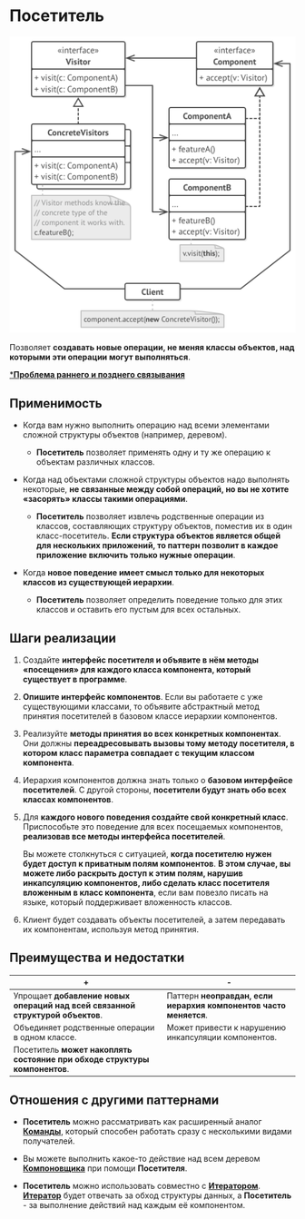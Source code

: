 # Посетитель

![UML](/src/AdditionalDocs/uml/Visitor.png)

Позволяет **создавать новые операции, не меняя классы объектов, над которыми эти операции могут выполняться**.

[***Проблема раннего и позднего связывания**][BindingTypes]

## Применимость

 - Когда вам нужно выполнить операцию над всеми элементами сложной структуры объектов (например, деревом).

   - **Посетитель** позволяет применять одну и ту же операцию к объектам различных классов.

 - Когда над объектами сложной структуры объектов надо выполнять некоторые, **не связанные между собой операций, но вы не хотите «засорять» классы такими операциями**.

   - **Посетитель** позволяет извлечь родственные операции из классов, составляющих структуру объектов, поместив их в один класс-посетитель. **Если структура объектов является общей для нескольких приложений, то паттерн позволит в каждое приложение включить только нужные операции**.

 - Когда **новое поведение имеет смысл только для некоторых классов из существующей иерархии**.

   - **Посетитель** позволяет определить поведение только для этих классов и оставить его пустым для всех остальных.

## Шаги реализации
 
1. Создайте **интерфейс посетителя и объявите в нём методы «посещения» для каждого класса компонента, который существует в программе**.

2. **Опишите интерфейс компонентов**. Если вы работаете с уже существующими классами, то объявите абстрактный метод принятия посетителей в базовом классе иерархии компонентов.

3. Реализуйте **методы принятия во всех конкретных компонентах**. Они должны **переадресовывать вызовы тому методу посетителя, в котором класс параметра совпадает с текущим классом компонента**.

4. Иерархия компонентов должна знать только о **базовом интерфейсе посетителей**. С другой стороны, **посетители будут знать обо всех классах компонентов**.

5. Для **каждого нового поведения создайте свой конкретный класс**. Приспособьте это поведение для всех посещаемых компонентов, **реализовав все методы интерфейса посетителей**.

   Вы можете столкнуться с ситуацией, **когда посетителю нужен будет доступ к приватным полям компонентов**. **В этом случае, вы можете либо раскрыть доступ к этим полям, нарушив инкапсуляцию компонентов, либо сделать класс посетителя вложенным в класс компонента**, если вам повезло писать на языке, который поддерживает вложенность классов.

6. Клиент будет создавать объекты посетителей, а затем передавать их компонентам, используя метод принятия.

## Преимущества и недостатки
 
 | + | - |
 | ------ | ------ |
 |Упрощает **добавление новых операций над всей связанной структурой объектов**.|Паттерн **неоправдан, если иерархия компонентов часто меняется**.
 |Объединяет родственные операции в одном классе. |Может привести к нарушению инкапсуляции компонентов.
 |Посетитель **может накоплять состояние при обходе структуры компонентов**.
 
## Отношения с другими паттернами

- **Посетитель** можно рассматривать как расширенный аналог [**Команды**][Command], который способен работать сразу с несколькими видами получателей.

- Вы можете выполнить какое-то действие над всем деревом [**Компоновщика**][Composite] при помощи **Посетителя**.

- **Посетитель** можно использовать совместно с [**Итератором**][Iterator]. [**Итератор**][Iterator] будет отвечать за обход структуры данных, а **Посетитель** - за выполнение действий над каждым её компонентом.

[BindingTypes]: </src/AdditionalDocs/BindingTypes/>

[Abstract_Factory]: </src/Creational/Factorys/Abstract_Factory/Abstract_Factory.md>
[Factory_Method]: </src/Creational/Factorys/Factory_Method/Factory_Method.md>
[Builder]: </src/Creational/Builder/Builder.md>
[Prototype]: </src/Creational/Prototype/Prototype.md>
[Singleton]: </src/Creational/Singleton/Singleton.md>

[Adapter]: </src/Structural/Adapter/Adapter.md>
[Bridge]: </src/Structural/Bridge/Bridge.md>
[Composite]: </src/Structural/Composite/Composite.md>
[Decorator]: </src/Structural/Decorator/Decorator.md>
[Facade]: </src/Structural/Facade/Facade.md>
[Flyweight]: </src/Structural/Flyweight/Flyweight.md>
[Proxy]: </src/Structural/Proxy/Proxy.md>

[Chain_of_Responsibility]: </src/Behavioral/Chain_of_Responsibility/Chain_of_Responsibility.md>
[Command]: </src/Behavioral/Command/Command.md>
[Iterator]: </src/Behavioral/Iterator/Iterator.md>
[Mediator]: </src/Behavioral/Mediator/Mediator.md>
[Memento]: </src/Behavioral/Memento/Memento.md>
[Observer]: </src/Behavioral/Observer/Observer.md>
[State]: </src/Behavioral/State/State.md>
[Strategy]: </src/Behavioral/Strategy/Strategy.md>
[Template_Method]: </src/Behavioral/Template_Method/Template_Method.md>
[Visitor]: </src/Behavioral/Visitor/Visitor.md>